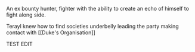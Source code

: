 An ex bounty hunter, fighter with the ability to create an echo of himself to fight along side.

Terayl knew how to find societies underbelly leading the party making contact with [[Duke's Organisation]]


TEST EDIT